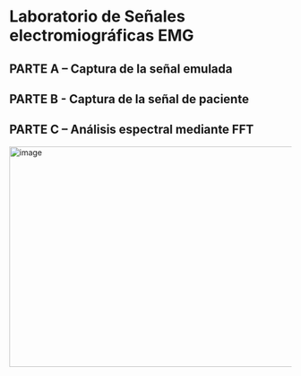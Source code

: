 # Laboratorio de Señales electromiográficas EMG
## PARTE A – Captura de la señal emulada
## PARTE B - Captura de la señal de paciente
## PARTE C – Análisis espectral mediante FFT
<img width="1034" height="393" alt="image" src="https://github.com/user-attachments/assets/5724f1fe-ca4a-4533-bbf7-de9d9ab9b8e8" />
